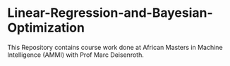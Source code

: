 # Linear-Regression-and-Bayesian-Optimization

This Repository contains course work done at African Masters in Machine Intelligence (AMMI) with Prof Marc Deisenroth.
